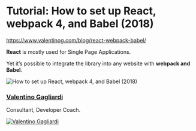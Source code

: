 # Tutorial: How to set up React, webpack 4, and Babel (2018)

<https://www.valentinog.com/blog/react-webpack-babel/>

**React** is mostly used for Single Page Applications.

Yet it’s possible to integrate the library into any website with **webpack and Babel**.

![How to set up React, webpack 4, and Babel (2018)](https://www.valentinog.com/blog/wp-content/uploads/2017/12/webpack4-react-babel.png)

### [Valentino Gagliardi](http://www.valentinog.com)

Consultant, Developer Coach.

[![Valentino Gagliardi](https://www.valentinog.com/blog/wp-content/uploads/gravatar/valentino-gagliardi-web-developer.jpg)](http://www.valentinog.com "Valentino Gagliardi")
